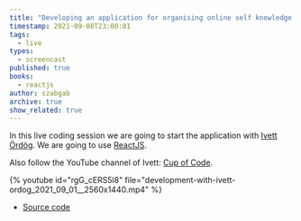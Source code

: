 ```yaml
---
title: "Developing an application for organising online self knowledge workshops - part 10"
timestamp: 2021-09-08T23:00:01
tags:
  - live
types:
  - screencast
published: true
books:
  - reactjs
author: szabgab
archive: true
show_related: true
---
```



In this live coding session we are going to start the application with [Ivett Ördög](https://www.linkedin.com/in/ivett-%C3%B6rd%C3%B6g-03aa9035/).
We are going to use [ReactJS](https://reactjs.org/).

Also follow the YouTube channel of Ivett: [Cup of Code](https://www.youtube.com/channel/UCm27Xuroww1AxPdR3Zz_5jA).


{% youtube id="rgG_cERS5l8" file="development-with-ivett-ordog_2021_09_01__2560x1440.mp4" %}

* [Source code](https://github.com/devill/selfknowledge)
